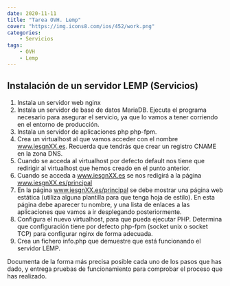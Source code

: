 ```yaml
---
date: 2020-11-11
title: "Tarea OVH. Lemp"
cover: "https://img.icons8.com/ios/452/work.png"
categories: 
    - Servicios
tags:
    - OVH
    - Lemp
---
```


## Instalación de un servidor LEMP (Servicios)

1. Instala un servidor web nginx
2. Instala un servidor de base de datos MariaDB. Ejecuta el programa necesario para asegurar el servicio, ya que lo vamos a tener corriendo en el entorno de producción.
3. Instala un servidor de aplicaciones php php-fpm.
4. Crea un virtualhost al que vamos acceder con el nombre www.iesgnXX.es. Recuerda que tendrás que crear un registro CNAME en la zona DNS.
5. Cuando se acceda al virtualhost por defecto default nos tiene que redirigir al virtualhost que hemos creado en el punto anterior.
6. Cuando se acceda a www.iesgnXX.es se nos redigirá a la página www.iesgnXX.es/principal
7. En la página www.iesgnXX.es/principal se debe mostrar una página web estática (utiliza alguna plantilla para que tenga hoja de estilo). En esta página debe aparecer tu nombre, y una lista de enlaces a las aplicaciones que vamos a ir desplegando posteriormente.
8. Configura el nuevo virtualhost, para que pueda ejecutar PHP. Determina que configuración tiene por defecto php-fpm (socket unix o socket TCP) para configurar nginx de forma adecuada.
9. Crea un fichero info.php que demuestre que está funcionando el servidor LEMP.

Documenta de la forma más precisa posible cada uno de los pasos que has dado, y entrega pruebas de funcionamiento para comprobar el proceso que has realizado.